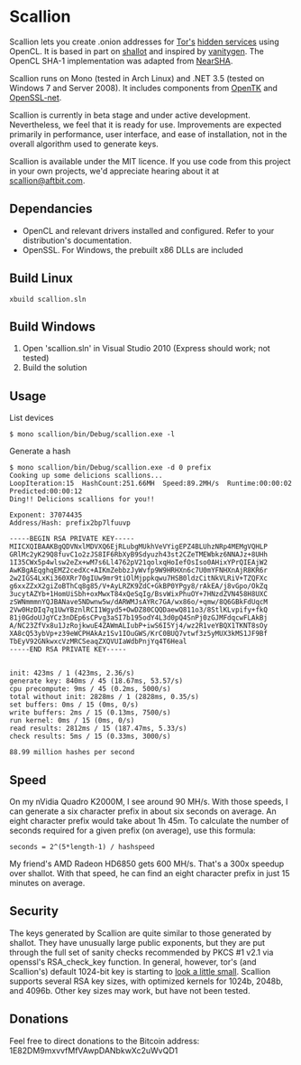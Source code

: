 Scallion
========
Scallion lets you create .onion addresses for [Tor's](https://www.torproject.org/) [hidden services](https://www.torproject.org/docs/hidden-services) using OpenCL. It is based in part on [shallot](https://github.com/katmagic/Shallot) and inspired by [vanitygen](https://github.com/samr7/vanitygen). The OpenCL SHA-1 implementation was adapted from [NearSHA](http://cr.yp.to/nearsha.html).

Scallion runs on Mono (tested in Arch Linux) and .NET 3.5 (tested on Windows 7 and Server 2008). It includes components from [OpenTK](http://www.opentk.com/) and [OpenSSL-net](http://openssl-net.sourceforge.net/).

Scallion is currently in beta stage and under active development. Nevertheless, we feel that it is ready for use. Improvements are expected primarily in performance, user interface, and ease of installation, not in the overall algorithm used to generate keys.

Scallion is available under the MIT licence. If you use code from this project in your own projects, we'd appreciate hearing about it at scallion@aftbit.com.

Dependancies
------------
- OpenCL and relevant drivers installed and configured. Refer to your distribution's documentation.
- OpenSSL. For Windows, the prebuilt x86 DLLs are included

Build Linux
-----------
    xbuild scallion.sln

Build Windows
-------------
1. Open 'scallion.sln' in Visual Studio 2010 (Express should work; not tested)
2. Build the solution

Usage
-----
List devices

    $ mono scallion/bin/Debug/scallion.exe -l

Generate a hash

    $ mono scallion/bin/Debug/scallion.exe -d 0 prefix
    Cooking up some delicions scallions...
    LoopIteration:15  HashCount:251.66MH  Speed:89.2MH/s  Runtime:00:00:02  Predicted:00:00:12
    Ding!! Delicions scallions for you!!

    Exponent: 37074435
    Address/Hash: prefix2bp7lfuuvp

    -----BEGIN RSA PRIVATE KEY-----
    MIICXQIBAAKBgQDVNxlMDVXQ6EjRLubgMUkhVeVYigEPZ4BLUhzNRp4MEMgVQHLP
    GRlMc2yK29Q8fuvC1o2zJS8IF6RbXyB9Sdyuzh43st2CZeTMEWbkz6NNAJz+8UHh
    1I35CWx5p4wlsw2eZx+wM7s6Ll4762pV21qolxqHoIefOsIso0AHixYPrQIEAjW2
    AwKBgAEqghqEMZ2cedXc+AIKmZebbzJyWvfp9W9HRHXn6c7U0mYFNHXnAjR8KR6r
    2w2IGS4LxKi360XRr70gIUw9mr9tiOlMjppkqwu7HSB0ldzCitNkVLRiV+TZQFXc
    g6xxZZxX2giZoBThCq8g85/V+AyLRZK9ZdC+GkBP0YPgy8/rAkEA/j8vGpo/OkZq
    3ucytAZYb+1HomUiSbh+oxMwxT84xQeSqIg/BsvWixPhuOY+7HNzdZVN458H8UXC
    zSWNmmmnYQJBANave5NDwnw5w/dARWMJsAYRc7GA/wx86o/+qmw/8Q6GBkFdUqcM
    2Vw0HzDIq7q1UwYBznlRCI1Wgyd5+OwDZ80CQQDaewQ811o3/8StlKLvpify+fkQ
    81j0GdoUJgYCz3nDEp6sCPvg3aSI7b195odY4L3d0pQ4SnPj0zGJMFdqcwFLAkBj
    A/NC23ZfVx8u1JzRojkwuE4ZAWmALIubP+iwS6I5Yj4/wz2R1veYBQX1TKNT8sOy
    XA8cQ53ybVp+z39eWCPHAkAz1Sv1IOuGWS/KrC0BUQ7vtwf3z5yMUX3kMS1JF9Bf
    TbEyV92GNkwxcVzMRCSeaqZXQVUIaWdbPnjYq4T6Heal
    -----END RSA PRIVATE KEY-----


    init: 423ms / 1 (423ms, 2.36/s)
    generate key: 840ms / 45 (18.67ms, 53.57/s)
    cpu precompute: 9ms / 45 (0.2ms, 5000/s)
    total without init: 2828ms / 1 (2828ms, 0.35/s)
    set buffers: 0ms / 15 (0ms, 0/s)
    write buffers: 2ms / 15 (0.13ms, 7500/s)
    run kernel: 0ms / 15 (0ms, 0/s)
    read results: 2812ms / 15 (187.47ms, 5.33/s)
    check results: 5ms / 15 (0.33ms, 3000/s)

    88.99 million hashes per second

Speed
-----
On my nVidia Quadro K2000M, I see around 90 MH/s. With those speeds, I can generate a six character prefix in about six seconds on average. An eight character prefix would take about 1h 45m. To calculate the number of seconds required for a given prefix (on average), use this formula:

    seconds = 2^(5*length-1) / hashspeed 
 
My friend's AMD Radeon HD6850 gets 600 MH/s. That's a 300x speedup over shallot. With that speed, he can find an eight character prefix in just 15 minutes on average.

Security
--------
The keys generated by Scallion are quite similar to those generated by shallot. They have unusually large public exponents, but they are put through the full set of sanity checks recommended by PKCS #1 v2.1 via openssl's RSA_check_key function. In general, however, tor's (and Scallion's) default 1024-bit key is starting to [look a little small](https://lists.torproject.org/pipermail/tor-dev/2011-November/003033.html). Scallion supports several RSA key sizes, with optimized kernels for 1024b, 2048b, and 4096b. Other key sizes may work, but have not been tested.

Donations
---------
Feel free to direct donations to the Bitcoin address: 1E82DM9mxvvfMfVAwpDANbkwXc2uWvQD1

